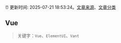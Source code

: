 :alarm_clock: 更新时间: 2025-07-21 18:53:24。[文章来源](/README.md)、[文章分类](/TAGS.md)

## Vue


> 关键字：`Vue`、`ElementUI`、`Vant`



